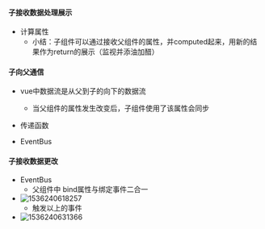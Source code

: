 #### 子接收数据处理展示

- 计算属性
  - 小结：子组件可以通过接收父组件的属性，并computed起来，用新的结果作为return的展示（监视并添油加醋）

#### 子向父通信

* vue中数据流是从父到子的向下的数据流
  * 当父组件的属性发生改变后，子组件使用了该属性会同步

* 传递函数
* EventBus



#### 子接收数据更改

* EventBus
  * 父组件中 bind属性与绑定事件二合一
* ![1536240618257](C:\Users\heima\Desktop\全栈4期\19-VueJS-第10天-购物车、父子传值、vuex\4-源代码\assets\1536240618257.png)
  * 触发以上的事件
* ![1536240631366](C:\Users\heima\Desktop\全栈4期\19-VueJS-第10天-购物车、父子传值、vuex\4-源代码\assets\1536240631366.png)